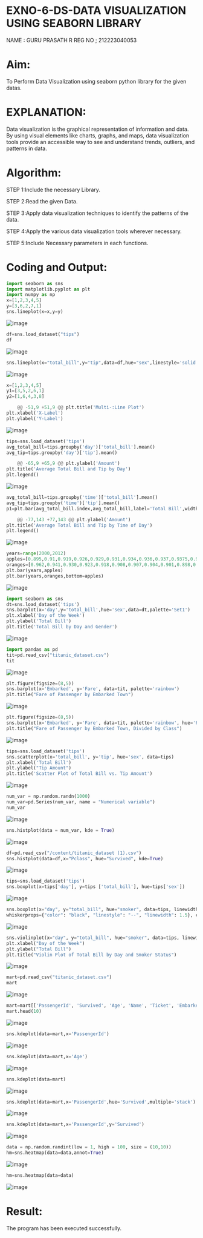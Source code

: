 # EXNO-6-DS-DATA VISUALIZATION USING SEABORN LIBRARY
NAME : GURU PRASATH R
REG NO ; 212223040053
# Aim:
  To Perform Data Visualization using seaborn python library for the given datas.

# EXPLANATION:
Data visualization is the graphical representation of information and data. By using visual elements like charts, graphs, and maps, data visualization tools provide an accessible way to see and understand trends, outliers, and patterns in data.

# Algorithm:
STEP 1:Include the necessary Library.

STEP 2:Read the given Data.

STEP 3:Apply data visualization techniques to identify the patterns of the data.

STEP 4:Apply the various data visualization tools wherever necessary.

STEP 5:Include Necessary parameters in each functions.

# Coding and Output:
```py
import seaborn as sns
import matplotlib.pyplot as plt
import numpy as np
x=[1,2,3,4,5]
y=[3,6,2,7,1]
sns.lineplot(x=x,y=y)
```
![image](https://github.com/user-attachments/assets/c7f7b1fb-586a-467e-82ee-2997f961143f)


```py
df=sns.load_dataset("tips")
df
```
![image](https://github.com/user-attachments/assets/e171cab6-c8b0-4b3d-b74f-8b1b4f055293)


```py
sns.lineplot(x="total_bill",y="tip",data=df,hue="sex",linestyle='solid',legend="auto")
```
![image](https://github.com/user-attachments/assets/331ac47a-ddaf-4948-8362-50103603016e)


```py
x=[1,2,3,4,5]
y1=[3,5,2,6,1]
y2=[1,6,4,3,8]

	@@ -51,9 +51,9 @@ plt.title('Multi-:Line Plot')
plt.xlabel('X-Label')
plt.ylabel('Y-Label')
```
![image](https://github.com/user-attachments/assets/4144bfaf-cbe8-4152-90d5-15ea47e94452)


```py
tips=sns.load_dataset('tips')
avg_total_bill=tips.groupby('day')['total_bill'].mean()
avg_tip=tips.groupby('day')['tip'].mean()

	@@ -65,9 +65,9 @@ plt.ylabel('Amount')
plt.title('Average Total Bill and Tip by Day')
plt.legend()
```
![image](https://github.com/user-attachments/assets/72ace6eb-6b62-4219-8cac-b1670af5be84)


```py
avg_total_bill=tips.groupby('time')['total_bill'].mean()
avg_tip=tips.groupby('time')['tip'].mean()
p1=plt.bar(avg_total_bill.index,avg_total_bill,label='Total Bill',width=0.4)

	@@ -77,143 +77,143 @@ plt.ylabel('Amount')
plt.title('Average Total Bill and Tip by Time of Day')
plt.legend()
```
![image](https://github.com/user-attachments/assets/d21a04ba-2071-44b8-a7ec-d044f6edee55)


```py
years=range(2000,2012)
apples=[0.895,0.91,0.919,0.926,0.929,0.931,0.934,0.936,0.937,0.9375,0.9372,0.939]
oranges=[0.962,0.941,0.930,0.923,0.918,0.908,0.907,0.904,0.901,0.898,0.9,0.896]
plt.bar(years,apples)
plt.bar(years,oranges,bottom=apples)
```
![image](https://github.com/user-attachments/assets/c4514658-29ef-46ef-a7c2-0f601042e7bd)


```py
import seaborn as sns
dt=sns.load_dataset('tips')
sns.barplot(x='day',y='total_bill',hue='sex',data=dt,palette='Set1')
plt.xlabel('Day of the Week')
plt.ylabel('Total Bill')
plt.title('Total Bill by Day and Gender')
```
![image](https://github.com/user-attachments/assets/784ec14a-6fe6-46e0-bde8-a420f0a85c40)


```py
import pandas as pd
tit=pd.read_csv("titanic_dataset.csv")
tit
```
![image](https://github.com/user-attachments/assets/eb611838-3e0b-4ce6-b240-5337294650bb)


```py
plt.figure(figsize=(8,5))
sns.barplot(x='Embarked', y='Fare', data=tit, palette='rainbow')
plt.title("Fare of Passenger by Embarked Town")
```
![image](https://github.com/user-attachments/assets/feda2f05-7914-427d-bfab-75a2c4008af2)


```py
plt.figure(figsize=(8,5))
sns.barplot(x='Embarked', y='Fare', data=tit, palette='rainbow', hue='Pclass')
plt.title("Fare of Passenger by Embarked Town, Divided by Class")
```
![image](https://github.com/user-attachments/assets/2d452360-3854-4f08-9c5b-b191aac4ffb0)


```py
tips=sns.load_dataset('tips')
sns.scatterplot(x='total_bill', y='tip', hue='sex', data=tips)
plt.xlabel('Total Bill')
plt.ylabel("Tip Amount")
plt.title('Scatter Plot of Total Bill vs. Tip Amount')
```
![image](https://github.com/user-attachments/assets/06455b8f-77b4-4c37-9ead-594c18eab422)


```py
num_var = np.random.randn(1000)
num_var=pd.Series(num_var, name = "Numerical variable")
num_var
```
![image](https://github.com/user-attachments/assets/b827a800-2a9b-484f-8fc1-7263c8e617e0)


```py
sns.histplot(data = num_var, kde = True)
```
![image](https://github.com/user-attachments/assets/43fb43a3-1276-450d-babd-eb1985611b52)


```py
df=pd.read_csv("/content/titanic_dataset (1).csv")
sns.histplot(data=df,x="Pclass", hue="Survived", kde=True)
```
![image](https://github.com/user-attachments/assets/32138d81-5d51-4108-a8eb-e9545c49da6b)


```py
tips=sns.load_dataset('tips')
sns.boxplot(x=tips['day'], y=tips ['total_bill'], hue=tips['sex'])
```
![image](https://github.com/user-attachments/assets/6edb40b8-0791-42df-a50f-4c76a9f842b7)

```py
sns.boxplot(x="day", y="total_bill", hue="smoker", data=tips, linewidth=2, width=0.6, boxprops={"facecolor": "lightblue", "edgecolor": "darkblue"},
whiskerprops={"color": "black", "linestyle": "--", "linewidth": 1.5}, capprops={"color": "black", "linestyle": "--", "linewidth": 1.5})
```
![image](https://github.com/user-attachments/assets/e2526595-27f3-4c51-a6ca-cb25ba17fc4a)

```py
sns.violinplot(x="day", y="total_bill", hue="smoker", data=tips, linewidth=2, width=0.6, palette="Set3", inner="quartile")
plt.xlabel("Day of the Week")
plt.ylabel("Total Bill")
plt.title("Violin Plot of Total Bill by Day and Smoker Status")
```
![image](https://github.com/user-attachments/assets/5562c300-e2c8-42b1-9912-71cc295e49c4)

```py
mart=pd.read_csv("titanic_dataset.csv")
mart
```
![image](https://github.com/user-attachments/assets/1b449ca8-fbeb-4b73-88a3-129a0d78ac02)

```py
mart=mart[['PassengerId', 'Survived', 'Age', 'Name', 'Ticket', 'Embarked']]
mart.head(10)
```
![image](https://github.com/user-attachments/assets/57b2553a-6c52-4df6-bdb5-dc025f09a5a4)

```py
sns.kdeplot(data=mart,x='PassengerId')
```
![image](https://github.com/user-attachments/assets/879f90b4-ad14-4316-b7cb-34ad575d3687)

```py
sns.kdeplot(data=mart,x='Age')
```
![image](https://github.com/user-attachments/assets/5fc5e4b0-d84e-4d60-8e19-1dd60dc4a48f)

```py
sns.kdeplot(data=mart)
```
![image](https://github.com/user-attachments/assets/de7bf467-cb3f-44ff-afd1-600589b2884f)

```py
sns.kdeplot(data=mart,x='PassengerId',hue='Survived',multiple='stack')
```
![image](https://github.com/user-attachments/assets/cb58fcf1-80bb-4092-b155-bfb06692e087)

```py
sns.kdeplot(data=mart,x='PassengerId',y='Survived')
```
![image](https://github.com/user-attachments/assets/51c290ae-96ff-4dec-b583-71d832043d9f)

```py
data = np.random.randint(low = 1, high = 100, size = (10,10))
hm=sns.heatmap(data=data,annot=True)
```
![image](https://github.com/user-attachments/assets/62d0e63a-854d-4e1f-a894-14a5089b7daf)


```py
hm=sns.heatmap(data=data)
```
![image](https://github.com/user-attachments/assets/1ad83bc7-9e66-478a-9b74-563cb067b848)


# Result:
 The program has been executed successfully.


